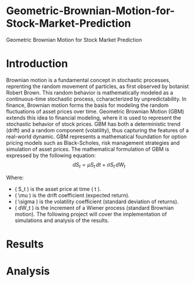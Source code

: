 # Geometric-Brownian-Motion-for-Stock-Market-Prediction
Geometric Brownian Motion for Stock Market Prediction
# Introduction
Brownian motion is a fundamental concept in stochastic processes, reprenting the random movement of particles, as first observed by botanist Robert Brown. This random behavior is mathematically modeled as a continuous-time stochastic process, ccharacterized by unpredictability. In finance, Brownian motion forms the basis for modeling the random fluctuations of asset prices over time. 
Geometric Brownian Motion (GBM) extends this idea to financial modeling, where it is used to represent the stochastic behavior of stock prices. GBM has both a deterministic trend (drift) and a random component (volatility), thus capturing the features of a real-world dynamic. GBM represents a mathematical foundation for option pricing models such as Black-Scholes, risk management strategies and simulation of asset prices.
The mathematical formulation of GBM is expressed by the following equation:
$$ dS_t = \mu S_t \, dt + \sigma S_t \, dW_t $$

Where:

- \( S_t \) is the asset price at time \( t \).
- \( \mu \) is the drift coefficient (expected return).
- \( \sigma \) is the volatility coefficient (standard deviation of returns).
- \( dW_t \) is the increment of a Wiener process (standard Brownian motion).
The following project will cover the implementation of simulations and analysis of the results.

# Results

# Analysis
